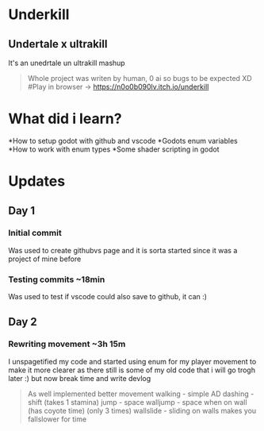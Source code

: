 # Underkill
## Undertale x ultrakill
It's an unedrtale un ultrakill mashup
> Whole project was writen by human, 0 ai so bugs to be expected XD
#Play in browser -> https://n0o0b090lv.itch.io/underkill
# What did i learn?
*How to setup godot with github and vscode
*Godots enum variables
*How to work with enum types
*Some shader scripting in godot

# Updates
## Day 1
### Initial commit
Was used to create githubvs page and it is sorta started since it was a project of mine before
### Testing commits ~18min
Was used to test if vscode could also save to github, it can :)
## Day 2
### Rewriting movement ~3h 15m
I unspagetified my code and started using enum for my player movement to make it more clearer as there still is some of my old code that i will go trogh later :)
but now break time and write devlog
>As well implemented better movement
>walking - simple AD
>dashing - shift (takes 1 stamina)
>jump - space
>walljump - space when on wall (has coyote time) (only 3 times)
>wallslide - sliding on walls makes you fallslower for time
